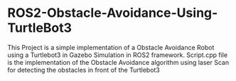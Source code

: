# ROS2-Obstacle-Avoidance-Using-TurtleBot3
This Project is a simple implementation of a Obstacle Avoidance Robot using a Turtlebot3 in Gazebo Simulation in ROS2 framework. Script.cpp file is the implementation of the Obstacle Avoidance algorithm using laser Scan for detecting the obstacles in front of the Turtlebot3
